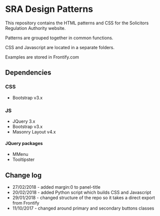 # SRA Design Patterns

This repository contains the HTML patterns and CSS for the Solicitors Regulation Authority website.

Patterns are grouped together in common functions.

CSS and Javascript are located in a separate folders.

Examples are stored in Frontify.com

## Dependencies

### CSS

* Bootstrap v3.x

### JS

* JQuery 3.x
* Bootstrap v3.x
* Masonry Layout v4.x

#### JQuery packages

* MMenu
* Tooltipster

## Change log

* 27/02/2018 - added margin:0 to panel-title
* 20/02/2018 - added Python script which builds CSS and Javascript
* 29/01/2018 - changed structure of the repo so it takes a direct export from Frontify
* 11/10/2017 - changed around primary and secondary buttons classes
